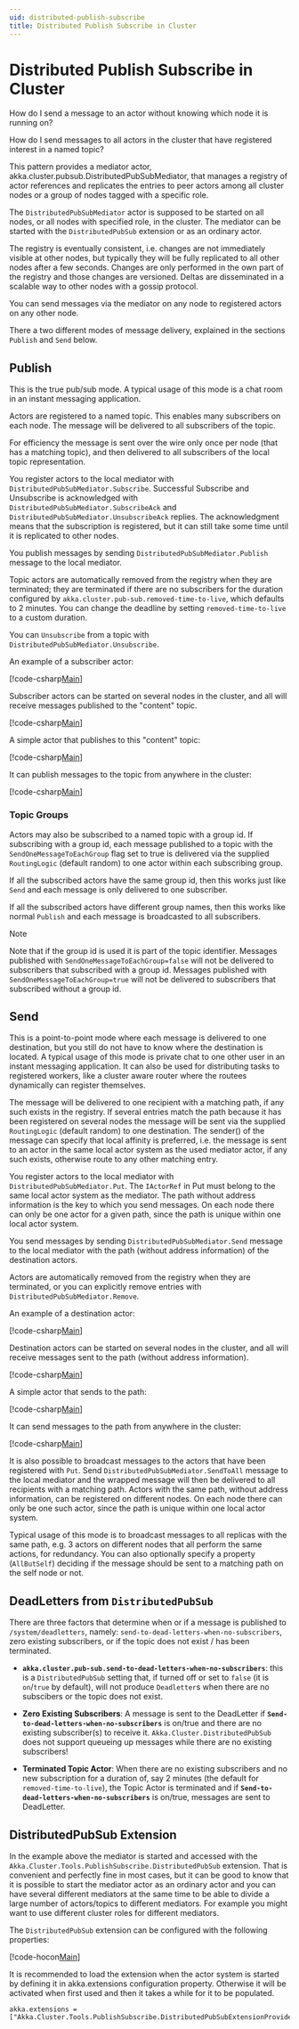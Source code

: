 ```yaml
---
uid: distributed-publish-subscribe
title: Distributed Publish Subscribe in Cluster
---
```

# Distributed Publish Subscribe in Cluster

How do I send a message to an actor without knowing which node it is running on?

How do I send messages to all actors in the cluster that have registered interest in a named topic?

This pattern provides a mediator actor, akka.cluster.pubsub.DistributedPubSubMediator, that manages a registry of actor references and replicates the entries to peer actors among all cluster nodes or a group of nodes tagged with a specific role.

The `DistributedPubSubMediator` actor is supposed to be started on all nodes, or all nodes with specified role, in the cluster. The mediator can be started with the `DistributedPubSub` extension or as an ordinary actor.

The registry is eventually consistent, i.e. changes are not immediately visible at other nodes, but typically they will be fully replicated to all other nodes after a few seconds. Changes are only performed in the own part of the registry and those changes are versioned. Deltas are disseminated in a scalable way to other nodes with a gossip protocol.

You can send messages via the mediator on any node to registered actors on any other node.

There a two different modes of message delivery, explained in the sections `Publish` and `Send` below.

## Publish

This is the true pub/sub mode. A typical usage of this mode is a chat room in an instant messaging application.

Actors are registered to a named topic. This enables many subscribers on each node. The message will be delivered to all subscribers of the topic.

For efficiency the message is sent over the wire only once per node (that has a matching topic), and then delivered to all subscribers of the local topic representation.

You register actors to the local mediator with `DistributedPubSubMediator.Subscribe`. Successful Subscribe and Unsubscribe is acknowledged with `DistributedPubSubMediator.SubscribeAck` and `DistributedPubSubMediator.UnsubscribeAck` replies. The acknowledgment means that the subscription is registered, but it can still take some time until it is replicated to other nodes.

You publish messages by sending `DistributedPubSubMediator.Publish` message to the local mediator.

Topic actors are automatically removed from the registry when they are terminated; they are terminated if there are no subscribers for the duration configured by `akka.cluster.pub-sub.removed-time-to-live`, which defaults to 2 minutes. You can change the deadline by setting `removed-time-to-live` to a custom duration. 

You can `Unsubscribe` from a topic with `DistributedPubSubMediator.Unsubscribe`.

An example of a subscriber actor:

[!code-csharp[Main](../../../src/examples/Cluster/PublishSubscribe/SamplePublishSubscribe/Subscriber.cs?name=SampleSubscriber)]

Subscriber actors can be started on several nodes in the cluster, and all will receive messages published to the "content" topic.

[!code-csharp[Main](../../../src/examples/Cluster/PublishSubscribe/SamplePublishSubscribe/Program.cs?name=subscriber)]

A simple actor that publishes to this "content" topic:

[!code-csharp[Main](../../../src/examples/Cluster/PublishSubscribe/SamplePublisher/Publisher.cs?name=SamplePublisher)]

It can publish messages to the topic from anywhere in the cluster:

[!code-csharp[Main](../../../src/examples/Cluster/PublishSubscribe/SamplePublisher/Program.cs?name=publisher)]

### Topic Groups

Actors may also be subscribed to a named topic with a group id. If subscribing with a group id, each message published to a topic with the `SendOneMessageToEachGroup` flag set to true is delivered via the supplied `RoutingLogic` (default random) to one actor within each subscribing group.

If all the subscribed actors have the same group id, then this works just like `Send` and each message is only delivered to one subscriber.

If all the subscribed actors have different group names, then this works like normal `Publish` and each message is broadcasted to all subscribers.

> [!NOTE]
> Note that if the group id is used it is part of the topic identifier. Messages published with `SendOneMessageToEachGroup=false` will not be delivered to subscribers that subscribed with a group id. Messages published with `SendOneMessageToEachGroup=true` will not be delivered to subscribers that subscribed without a group id.

## Send

This is a point-to-point mode where each message is delivered to one destination, but you still do not have to know where the destination is located. A typical usage of this mode is private chat to one other user in an instant messaging application. It can also be used for distributing tasks to registered workers, like a cluster aware router where the routees dynamically can register themselves.

The message will be delivered to one recipient with a matching path, if any such exists in the registry. If several entries match the path because it has been registered on several nodes the message will be sent via the supplied `RoutingLogic` (default random) to one destination. The sender() of the message can specify that local affinity is preferred, i.e. the message is sent to an actor in the same local actor system as the used mediator actor, if any such exists, otherwise route to any other matching entry.

You register actors to the local mediator with `DistributedPubSubMediator.Put`. The `IActorRef` in Put must belong to the same local actor system as the mediator. The path without address information is the key to which you send messages. On each node there can only be one actor for a given path, since the path is unique within one local actor system.

You send messages by sending `DistributedPubSubMediator.Send` message to the local mediator with the path (without address information) of the destination actors.

Actors are automatically removed from the registry when they are terminated, or you can explicitly remove entries with `DistributedPubSubMediator.Remove`.

An example of a destination actor:

[!code-csharp[Main](../../../src/examples/Cluster/PublishSubscribe/SampleDestination/Destination.cs?name=SampleDestination)]

Destination actors can be started on several nodes in the cluster, and all will receive messages sent to the path (without address information).

[!code-csharp[Main](../../../src/examples/Cluster/PublishSubscribe/SampleDestination/Program.cs?name=destination)]

A simple actor that sends to the path:

[!code-csharp[Main](../../../src/examples/Cluster/PublishSubscribe/SampleSender/Sender.cs?name=samplesender)]

It can send messages to the path from anywhere in the cluster:

[!code-csharp[Main](../../../src/examples/Cluster/PublishSubscribe/SampleSender/Program.cs?name=sender)]

It is also possible to broadcast messages to the actors that have been registered with `Put`. Send `DistributedPubSubMediator.SendToAll` message to the local mediator and the wrapped message will then be delivered to all recipients with a matching path. Actors with the same path, without address information, can be registered on different nodes. On each node there can only be one such actor, since the path is unique within one local actor system.

Typical usage of this mode is to broadcast messages to all replicas with the same path, e.g. 3 actors on different nodes that all perform the same actions, for redundancy. You can also optionally specify a property (`AllButSelf`) deciding if the message should be sent to a matching path on the self node or not.

## DeadLetters from `DistributedPubSub`

There are three factors that determine when or if a message is published to `/system/deadletters`, namely: `send-to-dead-letters-when-no-subscribers`, zero existing subscribers, or if the topic does not exist / has been terminated.

* **`akka.cluster.pub-sub.send-to-dead-letters-when-no-subscribers`**: this is a `DistributedPubSub` setting that, if turned off or set to `false` (it is `on`/`true` by default), will not produce `Deadletter`s when there are no subscibers or the topic does not exist.

* **Zero Existing Subscribers**: A message is sent to the DeadLetter if **`Send-to-dead-letters-when-no-subscribers`** is on/true and there are no existing subscriber(s) to receive it. `Akka.Cluster.DistributedPubSub` does not support queueing up messages while there are no existing subscribers!

* **Terminated Topic Actor**: When there are no existing subscribers and no new subscription for a duration of, say 2 minutes (the default for `removed-time-to-live`), the Topic Actor is terminated and if **`Send-to-dead-letters-when-no-subscribers`** is on/true, messages are sent to DeadLetter.

## DistributedPubSub Extension

In the example above the mediator is started and accessed with the `Akka.Cluster.Tools.PublishSubscribe.DistributedPubSub` extension. That is convenient and perfectly fine in most cases, but it can be good to know that it is possible to start the mediator actor as an ordinary actor and you can have several different mediators at the same time to be able to divide a large number of actors/topics to different mediators. For example you might want to use different cluster roles for different mediators.

The `DistributedPubSub` extension can be configured with the following properties:

[!code-hocon[Main](../../../src/contrib/cluster/Akka.Cluster.Tools/PublishSubscribe/reference.conf)]

It is recommended to load the extension when the actor system is started by defining it in akka.extensions configuration property. Otherwise it will be activated when first used and then it takes a while for it to be populated.

```hocon
akka.extensions = ["Akka.Cluster.Tools.PublishSubscribe.DistributedPubSubExtensionProvider,Akka.Cluster.Tools"]
```
